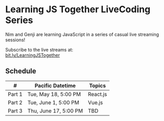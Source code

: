 # Learning JS Together LiveCoding Series

Nim and Genji are learning JavaScript in a series of casual live streaming sessions!

<!-- Check out the code & notes at  
<https://github.com/ahandsel/Learning-JS-Together> -->

Subscribe to the live streams at:  
[bit.ly/LearningJSTogether](http://bit.ly/LearningJSTogether)

## Schedule

| #      | **Pacific** Datetime  | Topics   |
| ------ | --------------------- | -------- |
| Part 1 | Tue, May 18, 5:00 PM  | React.js |
| Part 2 | Tue, June 1, 5:00 PM  | Vue.js   |
| Part 3 | Thu, June 17, 5:00 PM | TBD      |
